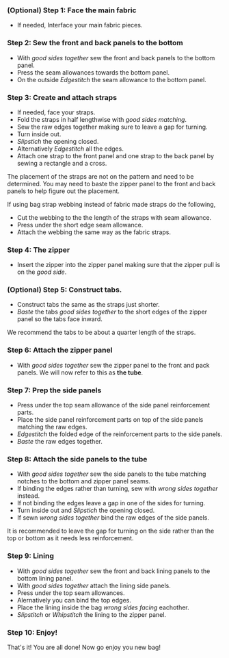 
### (Optional) Step 1: Face the main fabric

- If needed, Interface your main fabric pieces.

### Step 2: Sew the front and back panels to the bottom

- With *good sides together* sew the front and back panels to the bottom panel.
- Press the seam allowances towards the bottom panel.
- On the outside *Edgestitch* the seam allowance to the bottom panel.

### Step 3: Create and attach straps

- If needed, face your straps.
- Fold the straps in half lengthwise with *good sides matching*.
- Sew the raw edges together making sure to leave a gap for turning.
- Turn inside out.
- *Slipstich* the opening closed.
- Alternatively *Edgestitch* all the edges.
- Attach one strap to the front panel and one strap to the back panel by sewing a rectangle and a cross.

<Warning>

The placement of the straps are not on the pattern and need to be determined. You may need to baste the zipper panel to the front and back panels to help figure out the placement.

</Warning>

<Note>

If using bag strap webbing instead of fabric made straps do the following,
- Cut the webbing to the the length of the straps with seam allowance.
- Press under the short edge seam allowance.
- Attach the webbing the same way as the fabric straps.

</Note>

### Step 4: The zipper

- Insert the zipper into the zipper panel making sure that the zipper pull is on the *good side*.

### (Optional) Step 5: Construct tabs.

- Construct tabs the same as the straps just shorter.
- *Baste* the tabs *good sides together* to the short edges of the zipper panel so the tabs face inward.

<Tip>

We recommend the tabs to be about a quarter length of the straps.

</Tip>

### Step 6: Attach the zipper panel

- With *good sides together* sew the zipper panel to the front and pack panels. We will now refer to this as **the tube**.

### Step 7: Prep the side panels

- Press under the top seam allowance of the side panel reinforcement parts.
- Place the side panel reinforcement parts on top of the side panels matching the raw edges.
- *Edgestitch* the folded edge of the reinforcement parts to the side panels.
- *Baste* the raw edges together.

### Step 8: Attach the side panels to the tube

- With *good sides together* sew the side panels to the tube matching notches to the bottom and zipper panel seams.
- If binding the edges rather than turning, sew with *wrong sides together* instead.
- If not binding the edges leave a gap in one of the sides for turning.
- Turn inside out and *Slipstich* the opening closed.
- If sewn *wrong sides together* bind the raw edges of the side panels.

<Note>

It is recommended to leave the gap for turning on the side rather than the top or bottom as it needs less reinforcement.

</Note>

### Step 9: Lining

- With *good sides together* sew the front and back lining panels to the bottom lining panel.
- With *good sides together* attach the lining side panels.
- Press under the top seam allowances.
- Alernatively you can bind the top edges.
- Place the lining inside the bag *wrong sides facing* eachother.
- *Slipstitch* or *Whipstitch* the lining to the zipper panel.

### Step 10: Enjoy!

That's it! You are all done! Now go enjoy you new bag!
